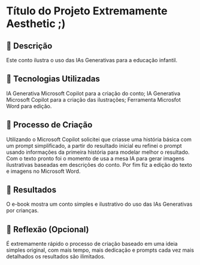 # Título do Projeto Extremamente Aesthetic ;)

## 📒 Descrição
Este conto ilustra o uso das IAs Generativas para a educação infantil.

## 🤖 Tecnologias Utilizadas
IA Generativa Microsoft Copilot para a criação do conto;
IA Generativa Microsoft Copilot para a criação das ilustrações;
Ferramenta Microsfot Word para edição.

## 🧐 Processo de Criação
Utilizando o Microsoft Copilot solicitei que criasse uma história básica com um prompt simplificado, a partir do resultado inicial eu refinei o prompt usando informações da primeira história para modelar melhor o resultado. Com o texto pronto foi o momento de usa a mesa IA para gerar imagens ilustrativas baseadas em descrições do conto. Por fim fiz a edição do texto e imagens no Microsoft Word.

## 🚀 Resultados
O e-book mostra um conto simples e ilustrativo do uso das IAs Generativas por crianças.

## 💭 Reflexão (Opcional)
É extremamente rápido o processo de criação baseado em uma ideia simples original, com mais tempo, mais dedicação e prompts cada vez mais detalhados os resultados são ilimitados.
